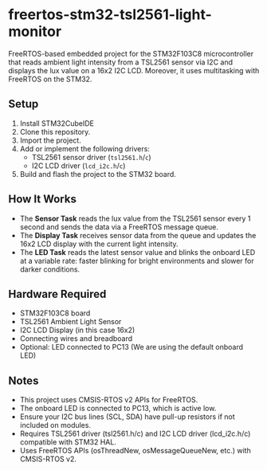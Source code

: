 # freertos-stm32-tsl2561-light-monitor

FreeRTOS-based embedded project for the STM32F103C8 microcontroller that reads ambient light intensity from a TSL2561 sensor via I2C and displays the lux value on a 16x2 I2C LCD. Moreover, it uses multitasking with FreeRTOS on the STM32.



## Setup

1. Install STM32CubeIDE
2. Clone this repository.
3. Import the project.
4. Add or implement the following drivers:
   - TSL2561 sensor driver (`tsl2561.h`/`c`)
   - I2C LCD driver (`lcd_i2c.h`/`c`)
5. Build and flash the project to the STM32 board.



## How It Works

- The **Sensor Task** reads the lux value from the TSL2561 sensor every 1 second and sends the data via a FreeRTOS message queue.
- The **Display Task** receives sensor data from the queue and updates the 16x2 LCD display with the current light intensity.
- The **LED Task** reads the latest sensor value and blinks the onboard LED at a variable rate: faster blinking for bright environments and slower for darker conditions.



## Hardware Required

- STM32F103C8 board
- TSL2561 Ambient Light Sensor
- I2C LCD Display (in this case 16x2)
- Connecting wires and breadboard
- Optional: LED connected to PC13 (We are using the default onboard LED)



## Notes
- This project uses CMSIS-RTOS v2 APIs for FreeRTOS.
- The onboard LED is connected to PC13, which is active low.
- Ensure your I2C bus lines (SCL, SDA) have pull-up resistors if not included on modules.
- Requires TSL2561 driver (tsl2561.h/c) and I2C LCD driver (lcd_i2c.h/c) compatible with STM32 HAL.
- Uses FreeRTOS APIs (osThreadNew, osMessageQueueNew, etc.) with CMSIS-RTOS v2.

